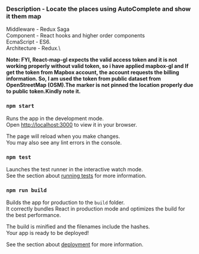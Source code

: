 ### Description - Locate the places using AutoComplete and show it them map

Middleware - Redux Saga \
Component - React hooks and higher order components \
EcmaScript - ES6.\
Architecture - Redux.\

**Note: FYI, React-map-gl expects the valid access token and it is not working properly without valid token, so i have applied mapbox-gl and If get the token from Mapbox account, the account requests the billing information. So, I am used the token from public dataset from OpenStreetMap (OSM).The marker is not pinned the location properly due to public token.Kindly note it.**

### `npm start`

Runs the app in the development mode.\
Open [http://localhost:3000](http://localhost:3000) to view it in your browser.

The page will reload when you make changes.\
You may also see any lint errors in the console.

### `npm test`

Launches the test runner in the interactive watch mode.\
See the section about [running tests](https://facebook.github.io/create-react-app/docs/running-tests) for more information.

### `npm run build`

Builds the app for production to the `build` folder.\
It correctly bundles React in production mode and optimizes the build for the best performance.

The build is minified and the filenames include the hashes.\
Your app is ready to be deployed!

See the section about [deployment](https://facebook.github.io/create-react-app/docs/deployment) for more information.
